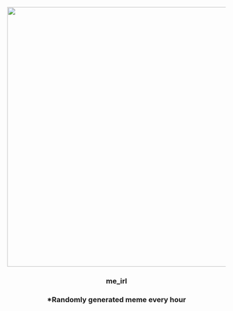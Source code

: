 <p align="center">
        <img src="https://i.imgur.com/GFjcD1H.jpg" width="600" height="600">
        </p>
        <h3 align="center">me_irl</h3>
        <h3 align="center">*Randomly generated meme every hour</h3>
    